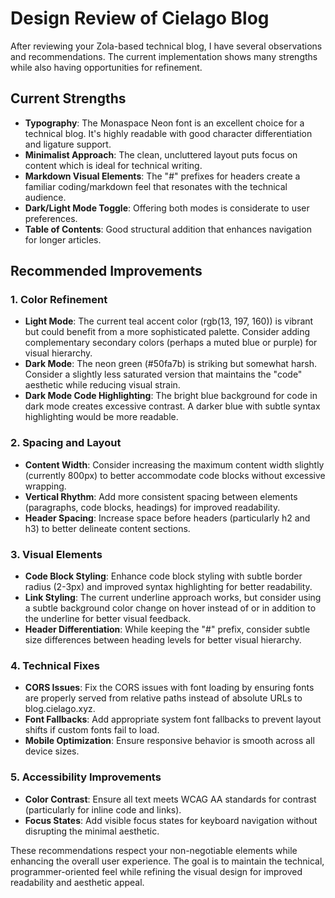 # Design Review of Cielago Blog

After reviewing your Zola-based technical blog, I have several observations and recommendations. The current implementation shows many strengths while also having opportunities for refinement.

## Current Strengths

- **Typography**: The Monaspace Neon font is an excellent choice for a technical blog. It's highly readable with good character differentiation and ligature support.
- **Minimalist Approach**: The clean, uncluttered layout puts focus on content which is ideal for technical writing.
- **Markdown Visual Elements**: The "#" prefixes for headers create a familiar coding/markdown feel that resonates with the technical audience.
- **Dark/Light Mode Toggle**: Offering both modes is considerate to user preferences.
- **Table of Contents**: Good structural addition that enhances navigation for longer articles.

## Recommended Improvements

### 1. Color Refinement

- **Light Mode**: The current teal accent color (rgb(13, 197, 160)) is vibrant but could benefit from a more sophisticated palette. Consider adding complementary secondary colors (perhaps a muted blue or purple) for visual hierarchy.
- **Dark Mode**: The neon green (#50fa7b) is striking but somewhat harsh. Consider a slightly less saturated version that maintains the "code" aesthetic while reducing visual strain.
- **Dark Mode Code Highlighting**: The bright blue background for code in dark mode creates excessive contrast. A darker blue with subtle syntax highlighting would be more readable.

### 2. Spacing and Layout

- **Content Width**: Consider increasing the maximum content width slightly (currently 800px) to better accommodate code blocks without excessive wrapping.
- **Vertical Rhythm**: Add more consistent spacing between elements (paragraphs, code blocks, headings) for improved readability.
- **Header Spacing**: Increase space before headers (particularly h2 and h3) to better delineate content sections.

### 3. Visual Elements

- **Code Block Styling**: Enhance code block styling with subtle border radius (2-3px) and improved syntax highlighting for better readability.
- **Link Styling**: The current underline approach works, but consider using a subtle background color change on hover instead of or in addition to the underline for better visual feedback.
- **Header Differentiation**: While keeping the "#" prefix, consider subtle size differences between heading levels for better visual hierarchy.

### 4. Technical Fixes

- **CORS Issues**: Fix the CORS issues with font loading by ensuring fonts are properly served from relative paths instead of absolute URLs to blog.cielago.xyz.
- **Font Fallbacks**: Add appropriate system font fallbacks to prevent layout shifts if custom fonts fail to load.
- **Mobile Optimization**: Ensure responsive behavior is smooth across all device sizes.

### 5. Accessibility Improvements

- **Color Contrast**: Ensure all text meets WCAG AA standards for contrast (particularly for inline code and links).
- **Focus States**: Add visible focus states for keyboard navigation without disrupting the minimal aesthetic.

These recommendations respect your non-negotiable elements while enhancing the overall user experience. The goal is to maintain the technical, programmer-oriented feel while refining the visual design for improved readability and aesthetic appeal.
